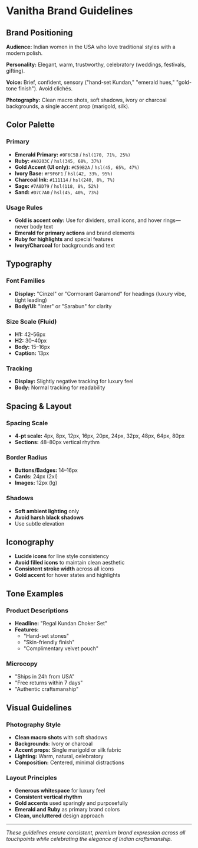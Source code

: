 # Vanitha Brand Guidelines

## Brand Positioning

**Audience:** Indian women in the USA who love traditional styles with a modern polish.

**Personality:** Elegant, warm, trustworthy, celebratory (weddings, festivals, gifting).

**Voice:** Brief, confident, sensory ("hand-set Kundan," "emerald hues," "gold-tone finish"). Avoid clichés.

**Photography:** Clean macro shots, soft shadows, ivory or charcoal backgrounds, a single accent prop (marigold, silk).

## Color Palette

### Primary
- **Emerald Primary:** `#0F6C5B` / `hsl(170, 71%, 25%)`
- **Ruby:** `#A0203C` / `hsl(345, 68%, 37%)`
- **Gold Accent (UI only):** `#C59B2A` / `hsl(45, 65%, 47%)`
- **Ivory Base:** `#F9F6F1` / `hsl(42, 33%, 95%)`
- **Charcoal Ink:** `#111114` / `hsl(240, 8%, 7%)`
- **Sage:** `#7A8D79` / `hsl(118, 8%, 52%)`
- **Sand:** `#D7C7A0` / `hsl(45, 40%, 73%)`

### Usage Rules
- **Gold is accent only:** Use for dividers, small icons, and hover rings—never body text
- **Emerald for primary actions** and brand elements
- **Ruby for highlights** and special features
- **Ivory/Charcoal** for backgrounds and text

## Typography

### Font Families
- **Display:** "Cinzel" or "Cormorant Garamond" for headings (luxury vibe, tight leading)
- **Body/UI:** "Inter" or "Sarabun" for clarity

### Size Scale (Fluid)
- **H1:** 42–56px
- **H2:** 30–40px  
- **Body:** 15–16px
- **Caption:** 13px

### Tracking
- **Display:** Slightly negative tracking for luxury feel
- **Body:** Normal tracking for readability

## Spacing & Layout

### Spacing Scale
- **4-pt scale:** 4px, 8px, 12px, 16px, 20px, 24px, 32px, 48px, 64px, 80px
- **Sections:** 48–80px vertical rhythm

### Border Radius
- **Buttons/Badges:** 14–16px
- **Cards:** 24px (2xl)
- **Images:** 12px (lg)

### Shadows
- **Soft ambient lighting** only
- **Avoid harsh black shadows**
- Use subtle elevation

## Iconography

- **Lucide icons** for line style consistency
- **Avoid filled icons** to maintain clean aesthetic
- **Consistent stroke width** across all icons
- **Gold accent** for hover states and highlights

## Tone Examples

### Product Descriptions
- **Headline:** "Regal Kundan Choker Set"
- **Features:** 
  - "Hand-set stones"
  - "Skin-friendly finish" 
  - "Complimentary velvet pouch"

### Microcopy
- "Ships in 24h from USA"
- "Free returns within 7 days"
- "Authentic craftsmanship"

## Visual Guidelines

### Photography Style
- **Clean macro shots** with soft shadows
- **Backgrounds:** Ivory or charcoal
- **Accent props:** Single marigold or silk fabric
- **Lighting:** Warm, natural, celebratory
- **Composition:** Centered, minimal distractions

### Layout Principles
- **Generous whitespace** for luxury feel
- **Consistent vertical rhythm** 
- **Gold accents** used sparingly and purposefully
- **Emerald and Ruby** as primary brand colors
- **Clean, uncluttered** design approach

---

*These guidelines ensure consistent, premium brand expression across all touchpoints while celebrating the elegance of Indian craftsmanship.*
